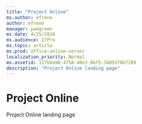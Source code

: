 ```yaml
---
title: "Project Online"
ms.author: efrene
author: efrene
manager: pamgreen
ms.date: 4/25/2018
ms.audience: ITPro
ms.topic: article
ms.prod: office-online-server
localization_priority: Normal
ms.assetid: 117b8a98-4758-40e3-86f5-3b893f8b7289
description: "Project Online landing page"
---
```


# Project Online

Project Online landing page 
  

